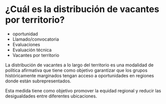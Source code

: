 # ¿Cuál es la distribución de vacantes por territorio?

- oportunidad
- Llamado/convocatoria
- Evaluaciones
- Evaluación técnica
- Vacantes por territorio

La distribución de vacantes a lo largo del territorio es una modalidad de política afirmativa que tiene como objetivo garantizar que los grupos históricamente marginados tengan acceso a oportunidades en regiones donde están subrepresentados.

Esta medida tiene como objetivo promover la equidad regional y reducir las desigualdades entre diferentes ubicaciones.